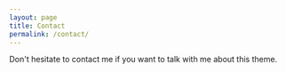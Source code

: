 ```yaml
---
layout: page
title: Contact
permalink: /contact/
---
```


Don't hesitate to contact me if you want to talk with me about this theme.
